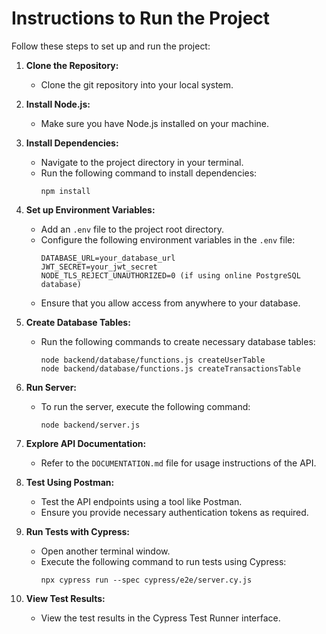 # Instructions to Run the Project

Follow these steps to set up and run the project:

1. **Clone the Repository:**
   - Clone the git repository into your local system.

2. **Install Node.js:**
   - Make sure you have Node.js installed on your machine.

3. **Install Dependencies:**
   - Navigate to the project directory in your terminal.
   - Run the following command to install dependencies:
     ```
     npm install
     ```

4. **Set up Environment Variables:**
   - Add an `.env` file to the project root directory.
   - Configure the following environment variables in the `.env` file:
     ```
     DATABASE_URL=your_database_url
     JWT_SECRET=your_jwt_secret
     NODE_TLS_REJECT_UNAUTHORIZED=0 (if using online PostgreSQL database)
     ```
   - Ensure that you allow access from anywhere to your database.

5. **Create Database Tables:**
   - Run the following commands to create necessary database tables:
     ```
     node backend/database/functions.js createUserTable
     node backend/database/functions.js createTransactionsTable
     ```

6. **Run Server:**
   - To run the server, execute the following command:
     ```
     node backend/server.js
     ```

7. **Explore API Documentation:**
   - Refer to the `DOCUMENTATION.md` file for usage instructions of the API.

8. **Test Using Postman:**
   - Test the API endpoints using a tool like Postman.
   - Ensure you provide necessary authentication tokens as required.

9. **Run Tests with Cypress:**
   - Open another terminal window.
   - Execute the following command to run tests using Cypress:
     ```
     npx cypress run --spec cypress/e2e/server.cy.js
     ```

10. **View Test Results:**
    - View the test results in the Cypress Test Runner interface.
